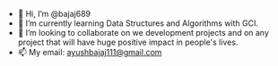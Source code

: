 - 👋 Hi, I’m @bajaj689
- 🌱 I’m currently learning Data Structures and Algorithms with GCI.
- 💞️ I’m looking to collaborate on we development projects and on any project that will have huge positive impact in people's lives.
- 📫 My email: ayushbajaj111@gmail.com

<!---
bajaj689/bajaj689 is a ✨ special ✨ repository because its `README.md` (this file) appears on your GitHub profile.
You can click the Preview link to take a look at your changes.
--->
